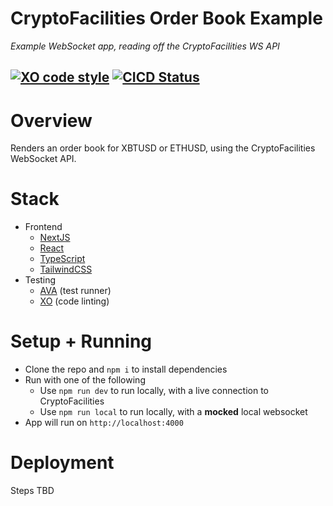 # CryptoFacilities Order Book Example
_Example WebSocket app, reading off the CryptoFacilities WS API_

[![XO code style](https://img.shields.io/badge/code_style-XO-5ed9c7.svg)](https://github.com/xojs/xo)
[![CICD Status](https://github.com/kolyaventuri/kolya-oct-2021/actions/workflows/node.js.yml/badge.svg)](https://github.com/kolyaventuri/kolya-oct-2021/actions/workflows/node.js.yml)
---

# Overview
Renders an order book for XBTUSD or ETHUSD, using the CryptoFacilities WebSocket API.

# Stack
- Frontend
  - [NextJS](https://nextjs.org/)
  - [React](https://reactjs.org)
  - [TypeScript](https://www.typescriptlang.org/)
  - [TailwindCSS](https://tailwindcss.com/)
- Testing
  - [AVA](https://github.com/avajs/ava) (test runner)
  - [XO](https://github.com/xojs/xo) (code linting) 

# Setup + Running
- Clone the repo and `npm i` to install dependencies
- Run with one of the following
  - Use `npm run dev` to run locally, with a live connection to CryptoFacilities
  - Use `npm run local` to run locally, with a **mocked** local websocket
- App will run on `http://localhost:4000`

# Deployment
Steps TBD
